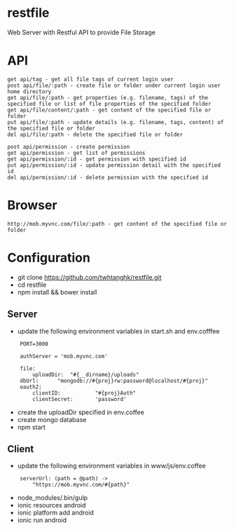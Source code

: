 restfile
========

Web Server with Restful API to provide File Storage

API
===

```
get api/tag - get all file tags of current login user
post api/file/:path - create file or folder under current login user home directory
get api/file/:path - get properties (e.g. filename, tags) of the specified file or list of file properties of the specified folder 
get api/file/content/:path - get content of the specified file or folder
put api/file/:path - update details (e.g. filename, tags, content) of the specified file or folder
del api/file/:path - delete the specified file or folder

post api/permission - create permission
get api/permission - get list of permissions
get api/permission/:id - get permission with specified id
put api/permission/:id - update permission detail with the specified id
del api/permission/:id - delete permission with the specified id
```

Browser
=======

```
http://mob.myvnc.com/file/:path - get content of the specified file or folder
```

Configuration
=============

*   git clone https://github.com/twhtanghk/restfile.git
*   cd restfile
*   npm install && bower install

Server
------
*   update the following environment variables in start.sh and env.cofffee
    
```
    PORT=3000
```

```
	authServer = 'mob.myvnc.com'
	
	file:
		uploadDir:	"#{__dirname}/uploads"
	dbUrl:		"mongodb://#{proj}rw:password@localhost/#{proj}"
	oauth2:
		clientID:			"#{proj}Auth"
		clientSecret:		'password'
```

*	create the uploadDir specified in env.coffee
*	create mongo database
*	npm start

Client
------
*   update the following environment variables in www/js/env.coffee

```
	serverUrl: (path = @path) ->
		"https://mob.myvnc.com/#{path}"
```

*	node_modules/.bin/gulp
*	ionic resources android
*	ionic platform add android
*	ionic run android

